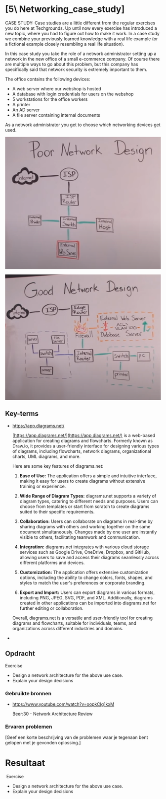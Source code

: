 # [5\ Networking_case_study]

CASE STUDY:
Case studies are a little different from the regular exercises you do here at Techgrounds. Up until now every exercise has introduced a new topic, where you had to figure out how to make it work. In a case study we combine your previously learned knowledge with a real life example (or a fictional example closely resembling a real life situation).

In this case study you take the role of a network administrator setting up a network in the new office of a small e-commerce company. Of course there are multiple ways to go about this problem, but this company has specifically said that network security is extremely important to them.

The office contains the following devices:

- A web server where our webshop is hosted
- A database with login credentials for users on the webshop
- 5 workstations for the office workers
- A printer
- An AD server
- A file server containing internal documents

As a network administrator you get to choose which networking devices get used.

![bad_network_design.png](bad_network_design.png)

![good_network_design.png](good_network_design.png)

## Key-terms

- https://app.diagrams.net/
  
  [https://app.diagrams.net/](https://app.diagrams.net/) is a web-based application for creating diagrams and flowcharts. Formerly known as Draw.io, it provides a user-friendly interface for designing various types of diagrams, including flowcharts, network diagrams, organizational charts, UML diagrams, and more.
  
  Here are some key features of diagrams.net:
  
  1. **Ease of Use:** The application offers a simple and intuitive interface, making it easy for users to create diagrams without extensive training or experience.
  
  2. **Wide Range of Diagram Types:** diagrams.net supports a variety of diagram types, catering to different needs and purposes. Users can choose from templates or start from scratch to create diagrams suited to their specific requirements.
  
  3. **Collaboration:** Users can collaborate on diagrams in real-time by sharing diagrams with others and working together on the same document simultaneously. Changes made by one user are instantly visible to others, facilitating teamwork and communication.
  
  4. **Integration:** diagrams.net integrates with various cloud storage services such as Google Drive, OneDrive, Dropbox, and GitHub, allowing users to save and access their diagrams seamlessly across different platforms and devices.
  
  5. **Customization:** The application offers extensive customization options, including the ability to change colors, fonts, shapes, and styles to match the user's preferences or corporate branding.
  
  6. **Export and Import:** Users can export diagrams in various formats, including PNG, JPEG, SVG, PDF, and XML. Additionally, diagrams created in other applications can be imported into diagrams.net for further editing or collaboration.
  
  Overall, diagrams.net is a versatile and user-friendly tool for creating diagrams and flowcharts, suitable for individuals, teams, and organizations across different industries and domains.

- 

## Opdracht

Exercise

- Design a network architecture for the above use case.
- Explain your design decisions

### Gebruikte bronnen

- https://www.youtube.com/watch?v=oopkClg1kxM
  
  Beer:30 - Network Architecture Review

### Ervaren problemen

[Geef een korte beschrijving van de problemen waar je tegenaan bent gelopen met je gevonden oplossing.]

# Resultaat

 Exercise

- Design a network architecture for the above use case.
- Explain your design decisions
